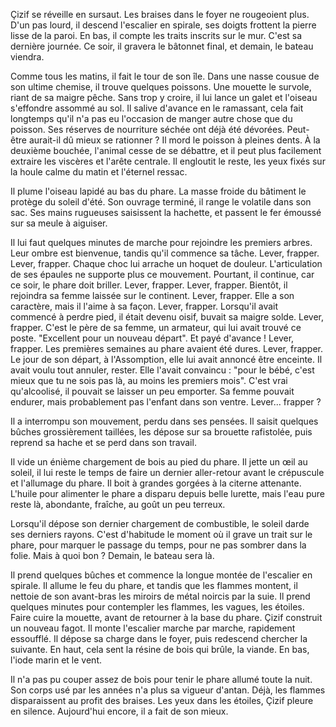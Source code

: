 Çizif se réveille en sursaut. Les braises dans le foyer ne rougeoient plus.
D'un pas lourd, il descend l'escalier en spirale, ses doigts frottent la pierre lisse de la paroi.
En bas, il compte les traits inscrits sur le mur. C'est sa dernière journée.
Ce soir, il gravera le bâtonnet final, et demain, le bateau viendra.

Comme tous les matins, il fait le tour de son île. Dans une nasse cousue de son ultime chemise, il trouve quelques poissons. Une mouette le survole, riant de sa maigre pêche. Sans trop y croire, il lui lance un galet et l'oiseau s'effondre assommé au sol. Il salive d'avance en le ramassant, cela fait longtemps qu'il n'a pas eu l'occasion de manger autre chose que du poisson.
Ses réserves de nourriture séchée ont déjà été dévorées. Peut-être aurait-il dû mieux se rationner ?
Il mord le poisson à pleines dents. À la deuxième bouchée, l'animal cesse de se débattre, et il peut plus facilement extraire les viscères et l'arête centrale.
Il engloutit le reste, les yeux fixés sur la houle calme du matin et l'éternel ressac.

Il plume l'oiseau lapidé au bas du phare. La masse froide du bâtiment le protège du soleil d'été. Son ouvrage terminé, il range le volatile dans son sac.
Ses mains rugueuses saisissent la hachette, et passent le fer émoussé sur sa meule à aiguiser.

Il lui faut quelques minutes de marche pour rejoindre les premiers arbres. Leur ombre est bienvenue, tandis qu'il commence sa tâche.
Lever, frapper. Lever, frapper.
Chaque choc lui arrache un hoquet de douleur. L'articulation de ses épaules ne supporte plus ce mouvement.
Pourtant, il continue, car ce soir, le phare doit briller.
Lever, frapper. Lever, frapper.
Bientôt, il rejoindra sa femme laissée sur le continent.
Lever, frapper.
Elle a son caractère, mais il l'aime à sa façon.
Lever, frapper.
Lorsqu'il avait commencé à perdre pied, il était devenu oisif, buvait sa maigre solde.
Lever, frapper.
C'est le père de sa femme, un armateur, qui lui avait trouvé ce poste. "Excellent pour un nouveau départ". Et payé d'avance !
Lever, frapper.
Les premières semaines au phare avaient été dures.
Lever, frapper.
Le jour de son départ, à l'Assomption, elle lui avait annoncé être enceinte. Il avait voulu tout annuler, rester. Elle l'avait convaincu : "pour le bébé, c'est mieux que tu ne sois pas là, au moins les premiers mois". C'est vrai qu'alcoolisé, il pouvait se laisser un peu emporter. Sa femme pouvait endurer, mais probablement pas l'enfant dans son ventre.
Lever... frapper ?

Il a interrompu son mouvement, perdu dans ses pensées.
Il saisit quelques bûches grossièrement taillées, les dépose sur sa brouette rafistolée, puis reprend sa hache et se perd dans son travail.

Il vide un énième chargement de bois au pied du phare.
Il jette un œil au soleil, il lui reste le temps de faire un dernier aller-retour avant le crépuscule et l'allumage du phare.
Il boit à grandes gorgées à la citerne attenante. L'huile pour alimenter le phare a disparu depuis belle lurette, mais l'eau pure reste là, abondante, fraîche, au goût un peu terreux.

Lorsqu'il dépose son dernier chargement de combustible, le soleil darde ses derniers rayons. C'est d'habitude le moment où il grave un trait sur le phare, pour marquer le passage du temps, pour ne pas sombrer dans la folie. Mais à quoi bon ? Demain, le bateau sera là.

Il prend quelques bûches et commence la longue montée de l'escalier en spirale. Il allume le feu du phare, et tandis que les flammes montent, il nettoie de son avant-bras les miroirs de métal noircis par la suie.
Il prend quelques minutes pour contempler les flammes, les vagues, les étoiles. Faire cuire la mouette, avant de retourner à la base du phare.
Çizif construit un nouveau fagot. Il monte l'escalier marche par marche, rapidement essoufflé.
Il dépose sa charge dans le foyer, puis redescend chercher la suivante.
En haut, cela sent la résine de bois qui brûle, la viande.
En bas, l'iode marin et le vent.

Il n'a pas pu couper assez de bois pour tenir le phare allumé toute la nuit.
Son corps usé par les années n'a plus sa vigueur d'antan.
Déjà, les flammes disparaissent au profit des braises.
Les yeux dans les étoiles, Çizif pleure en silence.
Aujourd'hui encore, il a fait de son mieux.
